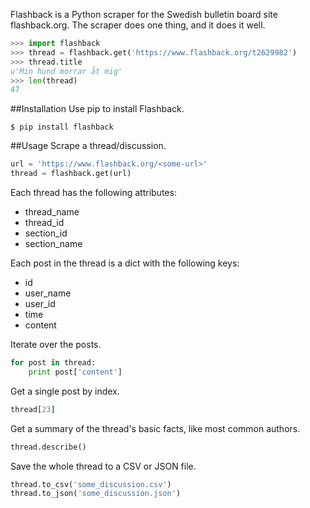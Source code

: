 Flashback is a Python scraper for the Swedish bulletin board site flashback.org. The scraper does one thing, and it does it well.

```python
>>> import flashback
>>> thread = flashback.get('https://www.flashback.org/t2629982')
>>> thread.title
u'Min hund morrar åt mig'
>>> len(thread)
47
```

##Installation
Use pip to install Flashback.

```
$ pip install flashback
```

##Usage
Scrape a thread/discussion.
```python
url = 'https://www.flashback.org/<some-url>'
thread = flashback.get(url)
```

Each thread has the following attributes:

* thread_name
* thread_id
* section_id
* section_name

Each post in the thread is a dict with the following keys:

* id
* user_name
* user_id
* time
* content

Iterate over the posts.

```python
for post in thread:
    print post['content']
```

Get a single post by index.
```python
thread[23]
```

Get a summary of the thread's basic facts, like most common authors.
```python
thread.describe()
```

Save the whole thread to a CSV or JSON file.
```python
thread.to_csv('some_discussion.csv')
thread.to_json('some_discussion.json')
```
